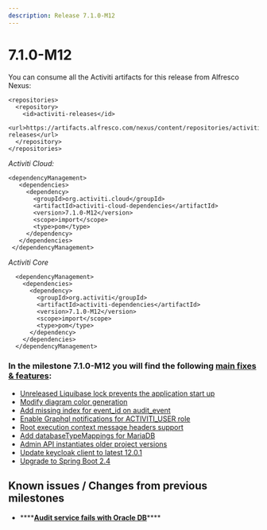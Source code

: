 ```yaml
---
description: Release 7.1.0-M12
---
```


# 7.1.0-M12

You can consume all the Activiti artifacts for this release from Alfresco Nexus:

```markup
<repositories>
  <repository>
    <id>activiti-releases</id>
    <url>https://artifacts.alfresco.com/nexus/content/repositories/activiti-releases</url>
  </repository>
</repositories>
```

_Activiti Cloud:_

```markup
<dependencyManagement>
   <dependencies>
     <dependency>
       <groupId>org.activiti.cloud</groupId>
       <artifactId>activiti-cloud-dependencies</artifactId>
       <version>7.1.0-M12</version>
       <scope>import</scope>
       <type>pom</type>
     </dependency>
   </dependencies>
 </dependencyManagement>
```

_Activiti Core_

```markup
  <dependencyManagement>
    <dependencies>
      <dependency>
        <groupId>org.activiti</groupId>
        <artifactId>activiti-dependencies</artifactId>
        <version>7.1.0-M12</version>
        <scope>import</scope>
        <type>pom</type>
      </dependency>
    </dependencies>
  </dependencyManagement>
```

### In the milestone 7.1.0-M12 you will find the following [main fixes & features](https://github.com/Activiti/Activiti/milestone/36?closed=1):

* [Unreleased Liquibase lock prevents the application start up](https://github.com/Activiti/Activiti/issues/3595)
* [Modify diagram color generation](https://github.com/Activiti/Activiti/issues/3498)
* [Add missing index for event\_id on audit\_event](https://github.com/Activiti/Activiti/issues/3573)
* [Enable Graphql notifications for ACTIVITI\_USER role](https://github.com/Activiti/Activiti/issues/3554)
* [Root execution context message headers support](https://github.com/Activiti/Activiti/issues/3574)
* [Add databaseTypeMappings for MariaDB](https://github.com/Activiti/Activiti/issues/3534)
* [Admin API instantiates older project versions](https://github.com/Activiti/Activiti/issues/3594)
* [Update keycloak client to latest 12.0.1](https://github.com/Activiti/Activiti/issues/3522)
* [Upgrade to Spring Boot 2.4](https://github.com/Activiti/Activiti/issues/3299)

## Known issues / Changes from previous milestones

* \*\*\*\*[**Audit service fails with Oracle DB**](https://github.com/Activiti/Activiti/issues/3592)\*\*\*\*

